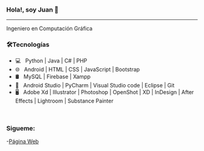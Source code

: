 ### Hola!, soy Juan 👋

<hr>

Ingeniero en Computación Gráfica


<h3>🛠Tecnologías</h3>

- 💻 &nbsp; Python  | Java | C# | PHP 
- 🌐 &nbsp; Android | HTML | CSS | JavaScript | Bootstrap 
- 🛢 &nbsp; MySQL | Firebase | Xampp
- 🔧 &nbsp; Android Studio | PyCharm | Visual Studio code | Eclipse | Git
- 🖥 &nbsp; Adobe Xd | Illustrator | Photoshop | OpenShot | XD | InDesign | After Effects | Lightroom | Substance Painter 

<br>

### Sigueme:

-[Página Web](https://juan-cuaycal.web.app/)



